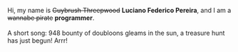 Hi, my name is ~~Guybrush Threepwood~~ **Luciano Federico Pereira**, and I am a ~~wannabe pirate~~ **programmer**.<br><br>A short song: 948 bounty of doubloons gleams in the sun, a treasure hunt has just begun! Arrr!
